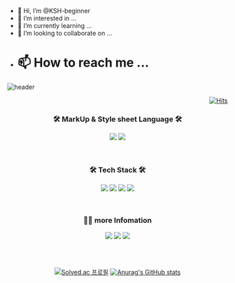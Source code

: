 - 👋 Hi, I’m @KSH-beginner
- 👀 I’m interested in ...
- 🌱 I’m currently learning ...
- 💞️ I’m looking to collaborate on ...
- # 📫 How to reach me ...


![header](https://capsule-render.vercel.app/api?type=waving&color=0:9796f0,100:fbc7d4&section=header&height=200&text=KSH-beginner&fontSize=50&animation=fadeIn&fontColor=ffffff&fontAlignY=40)


<div align="right">
  
[![Hits](https://hits.seeyoufarm.com/api/count/incr/badge.svg?url=https%3A%2F%2Fgithub.com%2FKSH-beginner&count_bg=%23E35387&title_bg=%23C2BFF4&icon=googleanalytics.svg&icon_color=%23FFFFFF&title=Views%2B&edge_flat=false)](https://hits.seeyoufarm.com)
  
</div>
  
<h3 align="center"> 🛠 MarkUp & Style sheet Language 🛠 </h3>

<p align="center"> 
<img src="https://img.shields.io/badge/HTML5-E34F26?style=flat-square&logo=HTML5&logoColor=white" />
<img src="https://img.shields.io/badge/CSS3-1572B6?style=flat-square&logo=CSS3&logoColor=white" />
</p>

</br>
  
<h3 align="center"> 🛠 Tech Stack 🛠 </h3>
<p align="center"> 
<img src="https://img.shields.io/badge/Python-3776AB?style=flat-square&logo=Python&logoColor=white" />
<img src="https://img.shields.io/badge/Java-007396?style=flat-square&logo=Java&logoColor=white"/>
<img src="https://img.shields.io/badge/JavaScript-F7DF1E?style=flat-square&logo=JavaScript&logoColor=white"/>
<img src="https://img.shields.io/badge/MySQL-dd8b00?style=flat-square&logo=MySQL&logoColor=white"/>
</p>

</br>
  
<h3 align="center">🙋‍♂️ more Infomation</h3>
<p align="center">
<a href="https://velog.io/@ohk9134"><img src="https://img.shields.io/badge/Velog-20C997?style=flat-square&logo=Velog&logoColor=white"/></a>
<img src="https://img.shields.io/badge/ohk9134@naver.com-03C75A?style=flat-square&logo=Naver&logoColor=white"/> 
<img src="https://img.shields.io/badge/ohk9133@gmail.com-EA4335?style=flat-square&logo=Gmail&logoColor=white"/>
</p>
  
</br>
</br>
<div align=center> 
  
[![Solved.ac 프로필](http://mazassumnida.wtf/api/v2/generate_badge?boj=ohk9134)](https://solved.ac/ohk9134)
[![Anurag's GitHub stats](https://github-readme-stats.vercel.app/api?username=KSH-beginner&theme=vue)](https://github.com/anuraghazra/github-readme-stats)

</div>


<!---
KSH-beginner/KSH-beginner is a ✨ special ✨ repository because its `README.md` (this file) appears on your GitHub profile.
You can click the Preview link to take a look at your changes.
--->
